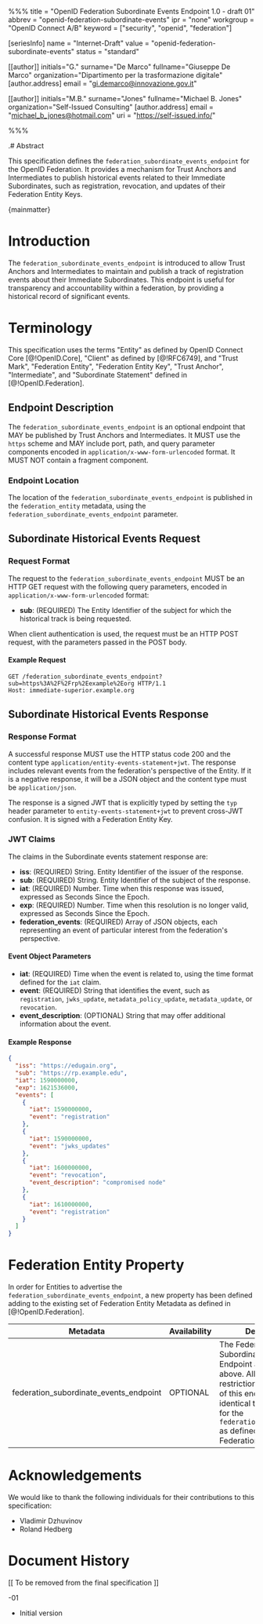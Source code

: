 %%%
title = "OpenID Federation Subordinate Events Endpoint 1.0 - draft 01"
abbrev = "openid-federation-subordinate-events"
ipr = "none"
workgroup = "OpenID Connect A/B"
keyword = ["security", "openid", "federation"]

[seriesInfo]
name = "Internet-Draft"
value = "openid-federation-subordinate-events"
status = "standard"

[[author]]
initials="G."
surname="De Marco"
fullname="Giuseppe De Marco"
organization="Dipartimento per la trasformazione digitale"
    [author.address]
    email = "gi.demarco@innovazione.gov.it"

[[author]]
initials="M.B."
surname="Jones"
fullname="Michael B. Jones"
organization="Self-Issued Consulting"
    [author.address]
    email = "michael_b_jones@hotmail.com"
    uri = "https://self-issued.info/"

%%%

.# Abstract

This specification defines the `federation_subordinate_events_endpoint` for the OpenID Federation. It provides a mechanism for Trust Anchors and Intermediates to publish historical events related to their Immediate Subordinates, such as registration, revocation, and updates of their Federation Entity Keys.

{mainmatter}

# Introduction

The `federation_subordinate_events_endpoint` is introduced to allow Trust Anchors and Intermediates to maintain and publish a track of registration events about their Immediate Subordinates. This endpoint is useful for transparency and accountability within a federation, by providing a historical record of significant events.


# Terminology

This specification uses the terms
"Entity" as defined by OpenID Connect Core [@!OpenID.Core],
"Client" as defined by [@!RFC6749],
and "Trust Mark", "Federation Entity", "Federation Entity Key", "Trust Anchor",
"Intermediate", and "Subordinate Statement" defined in [@!OpenID.Federation].

## Endpoint Description

The `federation_subordinate_events_endpoint` is an optional endpoint that MAY be published by Trust Anchors and Intermediates. It MUST use the `https` scheme and MAY include port, path, and query parameter components encoded in `application/x-www-form-urlencoded` format. It MUST NOT contain a fragment component.

### Endpoint Location

The location of the `federation_subordinate_events_endpoint` is published in the `federation_entity` metadata, using the `federation_subordinate_events_endpoint` parameter.

## Subordinate Historical Events Request

### Request Format

The request to the `federation_subordinate_events_endpoint` MUST be an HTTP GET request with the following query parameters, encoded in `application/x-www-form-urlencoded` format:

- **sub**: (REQUIRED) The Entity Identifier of the subject for which the historical track is being requested.

When client authentication is used, the request must be an HTTP POST request, with the parameters passed in the POST body.

#### Example Request

```http
GET /federation_subordinate_events_endpoint?sub=https%3A%2F%2Frp%2Eexample%2Eorg HTTP/1.1
Host: immediate-superior.example.org
```

## Subordinate Historical Events Response

### Response Format

A successful response MUST use the HTTP status code 200 and the content type `application/entity-events-statement+jwt`. The response includes relevant events from the federation's perspective of the Entity. If it is a negative response, it will be a JSON object and the content type must be `application/json`.

The response is a signed JWT that is explicitly typed by setting the `typ` header parameter to `entity-events-statement+jwt` to prevent cross-JWT confusion. It is signed with a Federation Entity Key.

### JWT Claims

The claims in the Subordinate events statement response are:

- **iss**: (REQUIRED) String. Entity Identifier of the issuer of the response.
- **sub**: (REQUIRED) String. Entity Identifier of the subject of the response.
- **iat**: (REQUIRED) Number. Time when this response was issued, expressed as Seconds Since the Epoch.
- **exp**: (REQUIRED) Number. Time when this resolution is no longer valid, expressed as Seconds Since the Epoch.
- **federation_events**: (REQUIRED) Array of JSON objects, each representing an event of particular interest from the federation's perspective.

#### Event Object Parameters

- **iat**: (REQUIRED) Time when the event is related to, using the time format defined for the `iat` claim.
- **event**: (REQUIRED) String that identifies the event, such as `registration`, `jwks_update`, `metadata_policy_update`, `metadata_update`, or `revocation`.
- **event_description**: (OPTIONAL) String that may offer additional information about the event.

#### Example Response

```json
{
  "iss": "https://edugain.org",
  "sub": "https://rp.example.edu",
  "iat": 1590000000,
  "exp": 1621536000,
  "events": [
    {
      "iat": 1590000000,
      "event": "registration"
    },
    {
      "iat": 1590000000,
      "event": "jwks_updates"
    },
    {
      "iat": 1600000000,
      "event": "revocation",
      "event_description": "compromised node"
    },
    {
      "iat": 1610000000,
      "event": "registration"
    }
  ]
}
```

# Federation Entity Property

In order for Entities to advertise the `federation_subordinate_events_endpoint`, a new property has been defined adding to the existing set of Federation Entity Metadata as defined in [@!OpenID.Federation].

| **Metadata**                      | **Availability** | **Description**                                                                                                                                                                                                                                                                         |
|-----------------------------------|------------------|-----------------------------------------------------------------------------------------------------------------------------------------------------------------------------------------------------------------------------------------------------------------------------------------|
| federation_subordinate_events_endpoint | OPTIONAL         | The Federation Subordinate Events Endpoint as described above. All constraints and restrictions on the listing of this endpoint are identical to that defined for the `federation_list_endpoint` as defined in OpenID Federation 1.0 

# Acknowledgements

We would like to thank the following individuals for their contributions to this specification:

- Vladimir Dzhuvinov
- Roland Hedberg

# Document History

[[ To be removed from the final specification ]]

-01

* Initial version
